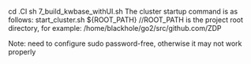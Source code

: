cd .CI
sh 7_build_kwbase_withUI.sh
The cluster startup command is as follows:
start_cluster.sh ${ROOT_PATH} //ROOT_PATH is the project root directory, for example: /home/blackhole/go2/src/github.com/ZDP

Note: need to configure sudo password-free, otherwise it may not work properly
